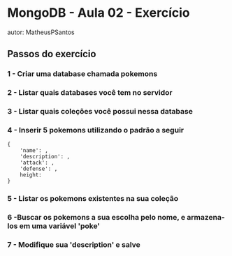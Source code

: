 # MongoDB - Aula 02 - Exercício
autor: MatheusPSantos

## Passos do exercício
### 1 - Criar uma database chamada pokemons

### 2 - Listar quais databases você tem no servidor

### 3 - Listar quais coleções você possui nessa database

### 4 - Inserir 5 pokemons utilizando o padrão a seguir
```
{
    'name': ,
    'description': ,
    'attack': ,
    'defense': ,
    height: 
}
```
### 5 - Listar os pokemons existentes na sua coleção

### 6 -Buscar os pokemons a sua escolha pelo nome, e armazena-los em uma variável 'poke'

### 7 - Modifique sua 'description' e salve
